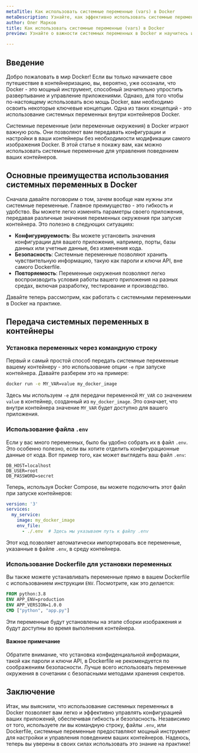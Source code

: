 ```yaml
---
metaTitle: Как использовать системные переменные (vars) в Docker 
metaDescription: Узнайте, как эффективно использовать системные переменные в Docker - от настроек до передачи значений в контейнеры, включая практические примеры и советы 
author: Олег Марков
title: Как использовать системные переменные (vars) в Docker 
preview: Узнайте о важности системных переменных в Docker и научитесь их использовать для настройки и передачи данных внутри контейнеров с помощью практических примеров 

---
```


## Введение

Добро пожаловать в мир Docker! Если вы только начинаете свое путешествие в контейнеризацию, вы, вероятно, уже осознали, что Docker - это мощный инструмент, способный значительно упростить развертывание и управление приложениями. Однако, для того чтобы по-настоящему использовать всю мощь Docker, вам необходимо освоить некоторые ключевые концепции. Одна из таких концепций - это использование системных переменных внутри контейнеров Docker.

Системные переменные (или переменные окружения) в Docker играют важную роль. Они позволяют вам передавать конфигурации и настройки в ваши контейнеры без необходимости модификации самого изображения Docker. В этой статье я покажу вам, как можно использовать системные переменные для управления поведением ваших контейнеров. 

## Основные преимущества использования системных переменных в Docker

Сначала давайте поговорим о том, зачем вообще нам нужны эти системные переменные. Главное преимущество - это гибкость и удобство. Вы можете легко изменять параметры своего приложения, передавая различные значения переменных окружения при запуске контейнера. Это полезно в следующих ситуациях:

- **Конфигурируемость**: Вы можете установить значения конфигурации для вашего приложения, например, порты, базы данных или учетные данные, без изменения кода.
- **Безопасность**: Системные переменные позволяют хранить чувствительную информацию, такую как пароли и ключи API, вне самого Dockerfile.
- **Повторяемость**: Переменные окружения позволяют легко воспроизводить условия работы вашего приложения на разных средах, включая разработку, тестирование и производство.

Давайте теперь рассмотрим, как работать с системными переменными в Docker на практике.

## Передача системных переменных в контейнеры

### Установка переменных через командную строку

Первый и самый простой способ передать системные переменные вашему контейнеру - это использование опции `-e` при запуске контейнера. Давайте разберем это на примере:

```bash
docker run -e MY_VAR=value my_docker_image
```

Здесь мы используем `-e` для передачи переменной `MY_VAR` со значением `value` в контейнер, созданный из `my_docker_image`. Это означает, что внутри контейнера значение `MY_VAR` будет доступно для вашего приложения.

### Использование файла `.env`

Если у вас много переменных, было бы удобно собрать их в файл `.env`. Это особенно полезно, если вы хотите отделить конфигурационные данные от кода. Вот пример того, как может выглядеть ваш файл `.env`:

```
DB_HOST=localhost
DB_USER=root
DB_PASSWORD=secret
```

Теперь, используя Docker Compose, вы можете подключить этот файл при запуске контейнеров:

```yaml
version: '3'
services:
  my_service:
    image: my_docker_image
    env_file:
      - ./.env  # Здесь мы указываем путь к файлу .env
```

Этот код позволяет автоматически импортировать все переменные, указанные в файле `.env`, в среду контейнера.

### Использование Dockerfile для установки переменных

Вы также можете устанавливать переменные прямо в вашем Dockerfile с использованием инструкции `ENV`. Посмотрите, как это делается:

```Dockerfile
FROM python:3.8
ENV APP_ENV=production
ENV APP_VERSION=1.0.0
CMD ["python", "app.py"]
```

Эти переменные будут установлены на этапе сборки изображения и будут доступны во время выполнения контейнера.

#### Важное примечание

Обратите внимание, что установка конфиденциальной информации, такой как пароли и ключи API, в Dockerfile не рекомендуется по соображениям безопасности. Лучше всего использовать переменные окружения в сочетании с безопасными методами хранения секретов.

## Заключение

Итак, мы выяснили, что использование системных переменных в Docker позволяет вам легко и эффективно управлять конфигурацией ваших приложений, обеспечивая гибкость и безопасность. Независимо от того, используете ли вы командную строку, файлы `.env`, или Dockerfile, системные переменные предоставляют мощный инструмент для настройки и управления поведением ваших контейнеров. Надеюсь, теперь вы уверены в своих силах использовать это знание на практике!